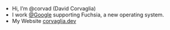 - Hi, I’m @corvad (David Corvaglia)
- I work [@Google](https://github.com/google) supporting Fuchsia, a new operating system.
- My Website [corvaglia.dev](https://www.corvaglia.dev)
